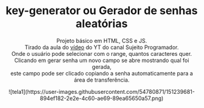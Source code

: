 <h1 align="center">key-generator ou Gerador de senhas aleatórias</h1>

<p align="center"> 
Projeto básico em HTML, CSS e JS.</br>
Tirado da aula do <a href="https://www.youtube.com/watch?v=i6t2jaRxos4">vídeo</a> do YT do canal Sujeito Programador.</br>
Onde o usuário pode selecionar com o range, quantos caracteres quer.</br>
Clicando em gerar senha um novo campo se abre mostrando qual foi gerada, </br>
este campo pode ser clicado copiando a senha automaticamente para a área de transferência.
</p>

<div align="center"> ![tela1](https://user-images.githubusercontent.com/54780871/151239681-894ef182-2e2e-4c60-ae69-89ea65650a57.png) </div>
